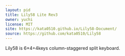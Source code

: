 ```yaml
---
layout: pid
title: Lily58 Lite Rev3
owner: yuchi
license: MIT
site: https://kata0510.github.io/Lily58-Document/
source: https://github.com/kata0510/Lily58
---
```

Lily58 is 6×4+4keys column-staggered split keyboard.
